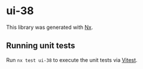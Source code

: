 # ui-38

This library was generated with [Nx](https://nx.dev).

## Running unit tests

Run `nx test ui-38` to execute the unit tests via [Vitest](https://vitest.dev/).
